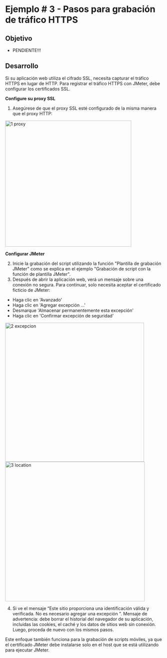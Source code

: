 # Ejemplo # 3 - Pasos para grabación de tráfico HTTPS

## Objetivo

* PENDIENTE!!!

## Desarrollo

Si su aplicación web utiliza el cifrado SSL, necesita capturar el tráfico HTTPS en lugar de HTTP.
Para registrar el tráfico HTTPS con JMeter, debe configurar los certificados SSL.

**Configure su proxy SSL**

1. Asegúrese de que el proxy SSL esté configurado de la misma manera que el proxy HTTP:

<img width="403" alt="1 proxy" src="https://user-images.githubusercontent.com/22419786/155261737-6b2613cf-cf37-4e47-8909-9e5efbeed6ff.png">

**Configurar JMeter**

2. Inicie la grabación del script utilizando la función "Plantilla de grabación JMeter" como se explica en el ejemplo "Grabación de script con la función de plantilla JMeter".
3. Después de abrir la aplicación web, verá un mensaje sobre una conexión no segura. Para continuar, solo necesita aceptar el certificado ficticio de JMeter:

* Haga clic en 'Avanzado'
* Haga clic en 'Agregar excepción ...'
* Desmarque 'Almacenar permanentemente esta excepción'
* Haga clic en 'Confirmar excepción de seguridad'

<img width="444" alt="2 excepcion" src="https://user-images.githubusercontent.com/22419786/155261817-a9fcaa4a-5328-4237-adbe-0e83dcf782c5.png">

<img width="446" alt="3 location" src="https://user-images.githubusercontent.com/22419786/155261842-8c677321-6ef9-4ad1-bbd5-7b9e9ed5bce7.png">

4. Si ve el mensaje “Este sitio proporciona una identificación válida y verificada. No es necesario agregar una excepción ". Mensaje de advertencia: debe borrar el historial del
navegador de su aplicación, incluidas las cookies, el caché y los datos de sitios web sin conexión. Luego, proceda de nuevo con los mismos pasos.

Este enfoque también funciona para la grabación de scripts móviles, ya que el certificado JMeter debe instalarse solo en el host que se está utilizando para ejecutar JMeter.
